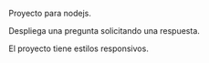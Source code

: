 Proyecto para nodejs. 

Despliega una pregunta solicitando una respuesta.

El proyecto tiene estilos responsivos.

